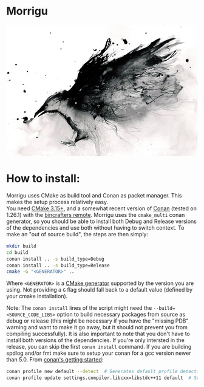 
# Morrigu
![Morrigu_logo_temp](resources/Logo_TEMP.jpg)

# How to install: 
Morrigu uses CMake as build tool and Conan as packet manager. This makes the setup process relatively easy.  
You need [CMake 3.15+](https://cmake.org/download/), and a somewhat recent version of [Conan](https://conan.io/downloads.html) (tested on 1.26.1) with the [bincrafters remote](https://docs.conan.io/en/latest/uploading_packages/remotes.html#bincrafters). Morrigu uses the `cmake_multi` conan generator, so you should be able to install both Debug and Release versions of the dependencies and use both without having to switch context. To make an "out of source build", the steps are then simply:
```bash
mkdir build
cd build
conan install .. -s build_type=Debug
conan install .. -s build_type=Release
cmake -G "<GENERATOR>" ..
```
Where `<GENERATOR>` is a [CMake generator](https://cmake.org/cmake/help/latest/manual/cmake-generators.7.html) supported by the version you are using. Not providing a `G` flag should fall back to a default value (defined by your cmake installation).

Note: The `conan install` lines of the script might need the `--build=<SOURCE_CODE_LIBS>` option to build necessary packages from source as debug or release (this might be necessary if you have the "missing PDB" warning and want to make it go away, but it should not prevent you from compiling successfully). It is also important to note that you don't have to install both versions of the dependencies. If you're only intersted in the release, you can skip the first `conan install` command.
If you are building spdlog and/or fmt make sure to setup your conan for a gcc version newer than 5.0. From [conan's getting started](https://docs.conan.io/en/latest/getting_started.html):
```bash
conan profile new default --detect  # Generates default profile detecting GCC and sets old ABI
conan profile update settings.compiler.libcxx=libstdc++11 default  # Sets libcxx to C++11 ABI
```